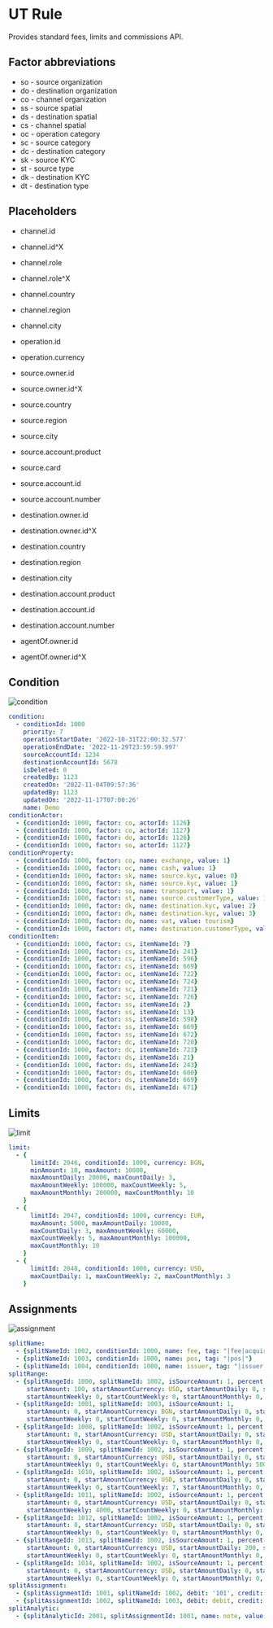 # UT Rule

Provides standard fees, limits and commissions API.

## Factor abbreviations

* so - source organization
* do - destination organization
* co - channel organization
* ss - source spatial
* ds - destination spatial
* cs - channel spatial
* oc - operation category
* sc - source category
* dc - destination category
* sk - source KYC
* st - source type
* dk - destination KYC
* dt - destination type

## Placeholders

* channel.id
* channel.id^X
* channel.role
* channel.role^X
* channel.country
* channel.region
* channel.city

* operation.id
* operation.currency

* source.owner.id
* source.owner.id^X
* source.country
* source.region
* source.city
* source.account.product
* source.card
* source.account.id
* source.account.number

* destination.owner.id
* destination.owner.id^X
* destination.country
* destination.region
* destination.city
* destination.account.product
* destination.account.id
* destination.account.number

* agentOf.owner.id
* agentOf.owner.id^X

## Condition

![condition](doc/condition.png)

```yaml
condition:
  - conditionId: 1000
    priority: 7
    operationStartDate: '2022-10-31T22:00:32.577'
    operationEndDate: '2022-11-29T23:59:59.997'
    sourceAccountId: 1234
    destinationAccountId: 5678
    isDeleted: 0
    createdBy: 1123
    createdOn: '2022-11-04T09:57:36'
    updatedBy: 1123
    updatedOn: '2022-11-17T07:00:26'
    name: Demo
conditionActor:
  - {conditionId: 1000, factor: co, actorId: 1126}
  - {conditionId: 1000, factor: co, actorId: 1127}
  - {conditionId: 1000, factor: do, actorId: 1126}
  - {conditionId: 1000, factor: so, actorId: 1127}
conditionProperty:
  - {conditionId: 1000, factor: co, name: exchange, value: 1}
  - {conditionId: 1000, factor: oc, name: cash, value: 1}
  - {conditionId: 1000, factor: sk, name: source.kyc, value: 0}
  - {conditionId: 1000, factor: sk, name: source.kyc, value: 1}
  - {conditionId: 1000, factor: so, name: transport, value: 1}
  - {conditionId: 1000, factor: st, name: source.customerType, value: 1}
  - {conditionId: 1000, factor: dk, name: destination.kyc, value: 2}
  - {conditionId: 1000, factor: dk, name: destination.kyc, value: 3}
  - {conditionId: 1000, factor: do, name: vat, value: tourism}
  - {conditionId: 1000, factor: dt, name: destination.customerType, value: 2}
conditionItem:
  - {conditionId: 1000, factor: cs, itemNameId: 7}
  - {conditionId: 1000, factor: cs, itemNameId: 241}
  - {conditionId: 1000, factor: cs, itemNameId: 596}
  - {conditionId: 1000, factor: cs, itemNameId: 669}
  - {conditionId: 1000, factor: oc, itemNameId: 722}
  - {conditionId: 1000, factor: oc, itemNameId: 724}
  - {conditionId: 1000, factor: sc, itemNameId: 721}
  - {conditionId: 1000, factor: sc, itemNameId: 726}
  - {conditionId: 1000, factor: ss, itemNameId: 2}
  - {conditionId: 1000, factor: ss, itemNameId: 13}
  - {conditionId: 1000, factor: ss, itemNameId: 598}
  - {conditionId: 1000, factor: ss, itemNameId: 669}
  - {conditionId: 1000, factor: ss, itemNameId: 672}
  - {conditionId: 1000, factor: dc, itemNameId: 720}
  - {conditionId: 1000, factor: dc, itemNameId: 723}
  - {conditionId: 1000, factor: ds, itemNameId: 21}
  - {conditionId: 1000, factor: ds, itemNameId: 243}
  - {conditionId: 1000, factor: ds, itemNameId: 600}
  - {conditionId: 1000, factor: ds, itemNameId: 669}
  - {conditionId: 1000, factor: ds, itemNameId: 671}
```

## Limits

![limit](doc/limit.png)

```yaml
limit:
  - {
      limitId: 2046, conditionId: 1000, currency: BGN,
      minAmount: 10, maxAmount: 10000,
      maxAmountDaily: 20000, maxCountDaily: 3,
      maxAmountWeekly: 100000, maxCountWeekly: 5,
      maxAmountMonthly: 200000, maxCountMonthly: 10
    }
  - {
      limitId: 2047, conditionId: 1000, currency: EUR,
      maxAmount: 5000, maxAmountDaily: 10000,
      maxCountDaily: 3, maxAmountWeekly: 60000,
      maxCountWeekly: 5, maxAmountMonthly: 100000,
      maxCountMonthly: 10
    }
  - {
      limitId: 2048, conditionId: 1000, currency: USD,
      maxCountDaily: 1, maxCountWeekly: 2, maxCountMonthly: 3
    }
```

## Assignments

![assignment](doc/assignment.png)

<!-- markdownlint-capture -->
<!-- markdownlint-disable MD013 -->
```yaml
splitName:
  - {splitNameId: 1002, conditionId: 1000, name: fee, tag: "|fee|acquirer|"}
  - {splitNameId: 1003, conditionId: 1000, name: pos, tag: "|pos|"}
  - {splitNameId: 1004, conditionId: 1000, name: issuer, tag: "|issuer|"}
splitRange:
  - {splitRangeId: 1000, splitNameId: 1002, isSourceAmount: 1, percent: 0.7,
     startAmount: 100, startAmountCurrency: USD, startAmountDaily: 0, startCountDaily: 0,
     startAmountWeekly: 0, startCountWeekly: 0, startAmountMonthly: 0, startCountMonthly: 0}
  - {splitRangeId: 1001, splitNameId: 1003, isSourceAmount: 1,
     startAmount: 0, startAmountCurrency: BGN, startAmountDaily: 0, startCountDaily: 0,
     startAmountWeekly: 0, startCountWeekly: 0, startAmountMonthly: 0, startCountMonthly: 0}
  - {splitRangeId: 1008, splitNameId: 1002, isSourceAmount: 1, percent: 0.1,
     startAmount: 0, startAmountCurrency: USD, startAmountDaily: 0, startCountDaily: 0,
     startAmountWeekly: 0, startCountWeekly: 0, startAmountMonthly: 0, startCountMonthly: 10}
  - {splitRangeId: 1009, splitNameId: 1002, isSourceAmount: 1, percent: 0.2,
     startAmount: 0, startAmountCurrency: USD, startAmountDaily: 0, startCountDaily: 0,
     startAmountWeekly: 0, startCountWeekly: 0, startAmountMonthly: 5000, startCountMonthly: 0}
  - {splitRangeId: 1010, splitNameId: 1002, isSourceAmount: 1, percent: 0.3,
     startAmount: 0, startAmountCurrency: USD, startAmountDaily: 0, startCountDaily: 0,
     startAmountWeekly: 0, startCountWeekly: 7, startAmountMonthly: 0, startCountMonthly: 0}
  - {splitRangeId: 1011, splitNameId: 1002, isSourceAmount: 1, percent: 0.4,
     startAmount: 0, startAmountCurrency: USD, startAmountDaily: 0, startCountDaily: 0,
     startAmountWeekly: 4000, startCountWeekly: 0, startAmountMonthly: 0, startCountMonthly: 0}
  - {splitRangeId: 1012, splitNameId: 1002, isSourceAmount: 1, percent: 0.5,
     startAmount: 0, startAmountCurrency: USD, startAmountDaily: 0, startCountDaily: 2,
     startAmountWeekly: 0, startCountWeekly: 0, startAmountMonthly: 0, startCountMonthly: 0}
  - {splitRangeId: 1013, splitNameId: 1002, isSourceAmount: 1, percent: 0.6,
     startAmount: 0, startAmountCurrency: USD, startAmountDaily: 200, startCountDaily: 0,
     startAmountWeekly: 0, startCountWeekly: 0, startAmountMonthly: 0, startCountMonthly: 0}
  - {splitRangeId: 1014, splitNameId: 1002, isSourceAmount: 1, percent: 0.8,
     startAmount: 0, startAmountCurrency: USD, startAmountDaily: 0, startCountDaily: 0,
     startAmountWeekly: 0, startCountWeekly: 0, startAmountMonthly: 0, startCountMonthly: 0}
splitAssignment:
  - {splitAssignmentId: 1001, splitNameId: 1002, debit: '101', credit: '202', minValue: 5, percent: 1, description: test}
  - {splitAssignmentId: 1002, splitNameId: 1003, debit: debit, credit: credit, percent: 100, description: test}
splitAnalytic:
  - {splitAnalyticId: 2001, splitAssignmentId: 1001, name: note, value: 'Txn#: ${transfer.transferId}'}
```
<!-- markdownlint-restore -->

